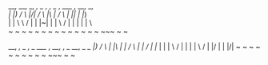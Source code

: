  __, __,  _, _, _    _, _, _  _, ___ _,_ __, __,  
 |_  |_) / \ |\/|   / \ |\ | / \  |  |_| |_  |_)  
 |   | \ \ / |  |   |~| | \| \ /  |  | | |   | \  
 ~   ~ ~  ~  ~  ~   ~ ~ ~  ~  ~   ~  ~ ~ ~~~ ~ ~  
                                                  
 __,  _, _ _, _ ___      _, __,     _,_ _ __, _  _
 |_) / \ | |\ |  |      / \ |_      | / | |_  |  |
 |   \ / | | \|  |      \ / |       |/  | |   |/\|
 ~    ~  ~ ~  ~  ~       ~  ~       ~   ~ ~~~ ~  ~
                                                  
